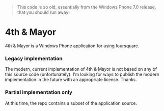 > This code is so old, essentially from the Windows Phone 7.0 release, that you should run away!

4th & Mayor
===========

4th &amp; Mayor is a Windows Phone application for using foursquare. 

### Legacy implementation
The modern, current implementation of 4th & Mayor is not based on any of this source code (unfortunately). I'm looking for ways to publish the modern implementation in the future with an appropriate license. Thanks.

### Partial implementation only
At this time, the repo contains a subset of the application source.
